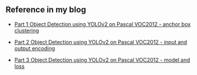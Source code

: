 ## Reference in my blog
- [Part 1 Object Detection using YOLOv2 on Pascal VOC2012 - anchor box clustering](https://fairyonice.github.io/Part_1_Object_Detection_with_Yolo_for_VOC_2014_data_anchor_box_clustering.html)

- [Part 2 Object Detection using YOLOv2 on Pascal VOC2012 - input and output encoding](https://fairyonice.github.io/Part%202_Object_Detection_with_Yolo_using_VOC_2014_data_input_and_output_encoding.html)

- [Part 3 Object Detection using YOLOv2 on Pascal VOC2012 - model and loss](https://fairyonice.github.io/Part_3_Object_Detection_with_Yolo_using_VOC_2014_data_model_and_loss.html)
